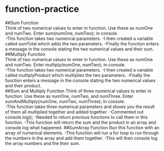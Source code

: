 # function-practice
##Sum Function  
Think of two numerical values to enter in function. Use these as numOne and numTwo.
Enter sum(numOne, numTwo); in console.  
-This function takes two numerical parameters.
-I then created a variable called sumTotal which adds the two parameters.
-Finally the function enters a message in the console stating the two numerical values and their sum.  
##Multiply Function  
Think of two numerical values to enter in function. Use these as numOne and numTwo.
Enter multiply(numOne, numTwo); in console.  
-This function takes two numerical parameters.
-I then created a variable called multiplyProduct which multiplies the two parameters.
-Finally the function enters a message in the console stating the two numerical values and their product.  
##Sum and Multiply Function
Think of three numerical values to enter in function. Use these as numOne, numTwo, and numThree.
Enter sumAndMultiply(numOne, numTwo, numThree); in console.  
-This function takes three numerical parameters and shows you the result of them all multiplied together and added together.
-Commented out console.log();
-Needed to return previous functions to call them in this function.
-This function will return the sum and the product in an array and console.log what happened.
##SumArray Function
Run this function with an array of numerical elements.
-This function will run a for loop to run through the numbers in the array and add them together.
-This will then console log the array numbers and the their sum.
